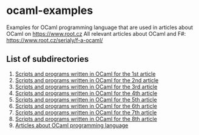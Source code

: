 # ocaml-examples

Examples for OCaml programming language that are used in articles about OCaml on https://www.root.cz
All relevant articles about OCaml and F#: https://www.root.cz/serialy/f-a-ocaml/

## List of subdirectories

1. [Scripts and programs written in OCaml for the 1st article](<article_01>)
1. [Scripts and programs written in OCaml for the 2nd article](<article_02>)
1. [Scripts and programs written in OCaml for the 3rd article](<article_03>)
1. [Scripts and programs written in OCaml for the 4th article](<article_04>)
1. [Scripts and programs written in OCaml for the 5th article](<article_05>)
1. [Scripts and programs written in OCaml for the 6th article](<article_06>)
1. [Scripts and programs written in OCaml for the 7th article](<article_07>)
1. [Scripts and programs written in OCaml for the 8th article](<article_08>)
1. [Articles about OCaml programming language](<articles>)
